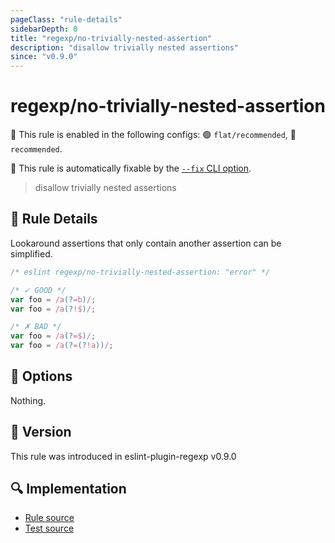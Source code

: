 ```yaml
---
pageClass: "rule-details"
sidebarDepth: 0
title: "regexp/no-trivially-nested-assertion"
description: "disallow trivially nested assertions"
since: "v0.9.0"
---
```

# regexp/no-trivially-nested-assertion

💼 This rule is enabled in the following configs: 🟢 `flat/recommended`, 🔵 `recommended`.

🔧 This rule is automatically fixable by the [`--fix` CLI option](https://eslint.org/docs/latest/user-guide/command-line-interface#--fix).

<!-- end auto-generated rule header -->

> disallow trivially nested assertions

## :book: Rule Details

Lookaround assertions that only contain another assertion can be simplified.

<eslint-code-block fix>

```js
/* eslint regexp/no-trivially-nested-assertion: "error" */

/* ✓ GOOD */
var foo = /a(?=b)/;
var foo = /a(?!$)/;

/* ✗ BAD */
var foo = /a(?=$)/;
var foo = /a(?=(?!a))/;
```

</eslint-code-block>

## :wrench: Options

Nothing.

## :rocket: Version

This rule was introduced in eslint-plugin-regexp v0.9.0

## :mag: Implementation

- [Rule source](https://github.com/ota-meshi/eslint-plugin-regexp/blob/master/lib/rules/no-trivially-nested-assertion.ts)
- [Test source](https://github.com/ota-meshi/eslint-plugin-regexp/blob/master/tests/lib/rules/no-trivially-nested-assertion.ts)
